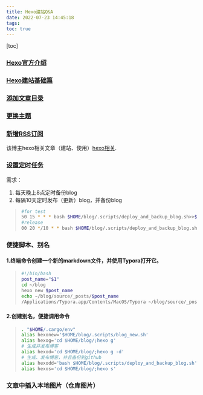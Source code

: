 ```yaml
---
title: Hexo建站Q&A
date: 2022-07-23 14:45:18
tags:
toc: true
---
```


[toc]

### [Hexo官方介绍](https://hexo.io/zh-cn/)

### [Hexo建站基础篇](http://hanyu.fit/2021/06/17/记%20---%20关于近段时间学习的总结(Hexo建站%20--%20基础篇-搭建环境)/)

###  [添加文章目录](https://xyzardq.github.io/2016/11/04/Hexo添加文章目录/)

### [更换主题](https://zhuanlan.zhihu.com/p/137338730) 


### [新增RSS订阅](https://www.google.com.hk/url?sa=t&rct=j&q=&esrc=s&source=web&cd=&ved=2ahUKEwioobuwtOH5AhXnt1YBHThrBVkQFnoECAYQAw&url=https%3A%2F%2Fzhuanlan.zhihu.com%2Fp%2F392900543&usg=AOvVaw2yK-opF-gOHYXKevVeXYPH) 

该博主hexo相关文章（建站、使用）[hexo相关](https://www.zhihu.com/column/c_1402548025064128512).   


### [设置定时任务](https://tooltt.com/crontab/c/118.html)

需求：

1. 每天晚上8点定时备份blog
2. 每隔10天定时发布（更新）blog，并备份blog

>
>```bash
>#for test
>50 15 * * * bash $HOME/blog/.scripts/deploy_and_backup_blog.sh>>$HOME/blog/deployment.log
>#release 
>00 20 */10 * * bash $HOME/blog/.scripts/deploy_and_backup_blog.sh>>$HOME/blog/deployment.log
>
>```
>



### 便捷脚本、别名

#### 1.终端命令创建一个新的markdown文件，并使用Typora打开它。

>  ```bash
>  #!/bin/bash
>  post_name="$1"
>  cd ~/blog
>  hexo new $post_name
>  echo ~/blog/source/_posts/$post_name
>  /Applications/Typora.app/Contents/MacOS/Typora ~/blog/source/_posts/$post_name.md &
>  ```

#### 2.创建别名，便捷调用命令

> ```bash
> . "$HOME/.cargo/env"
> alias hexonew='$HOME/blog/.scripts/blog_new.sh'
> alias hexog='cd $HOME/blog/;hexo g'
> # 生成并发布博客
> alias hexod='cd $HOME/blog/;hexo g -d'
> # 生成、发布博客，并且备份到github
> alias hexodd='bash $HOME/blog/.scripts/deploy_and_backup_blog.sh'
> alias hexos='cd $HOME/blog/;hexo s'
> ```



### 文章中插入本地图片（仓库图片）[](https://hexo.io/zh-cn/docs/asset-folders.html)



